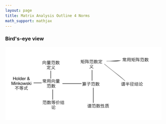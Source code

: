 ```yaml
---
layout: page
title: Matrix Analysis Outline 4 Norms
math_support: mathjax
---
```



### Bird's-eye view

![](/wiki/img/matrix-ch4-norm.svg)


